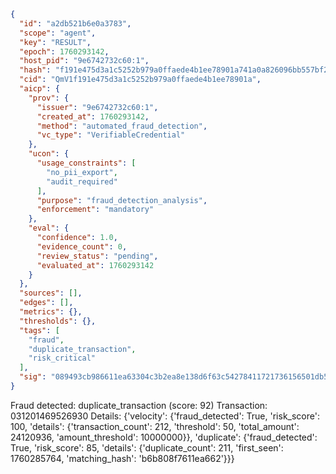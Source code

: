 ```json
{
  "id": "a2db521b6e0a3783",
  "scope": "agent",
  "key": "RESULT",
  "epoch": 1760293142,
  "host_pid": "9e6742732c60:1",
  "hash": "f191e475d3a1c5252b979a0ffaede4b1ee78901a741a0a826096bb557bf252d9",
  "cid": "QmV1f191e475d3a1c5252b979a0ffaede4b1ee78901a",
  "aicp": {
    "prov": {
      "issuer": "9e6742732c60:1",
      "created_at": 1760293142,
      "method": "automated_fraud_detection",
      "vc_type": "VerifiableCredential"
    },
    "ucon": {
      "usage_constraints": [
        "no_pii_export",
        "audit_required"
      ],
      "purpose": "fraud_detection_analysis",
      "enforcement": "mandatory"
    },
    "eval": {
      "confidence": 1.0,
      "evidence_count": 0,
      "review_status": "pending",
      "evaluated_at": 1760293142
    }
  },
  "sources": [],
  "edges": [],
  "metrics": {},
  "thresholds": {},
  "tags": [
    "fraud",
    "duplicate_transaction",
    "risk_critical"
  ],
  "sig": "089493cb986611ea63304c3b2ea8e138d6f63c54278411721736156501db5fcf"
}
```

Fraud detected: duplicate_transaction (score: 92)
Transaction: 031201469526930
Details: {'velocity': {'fraud_detected': True, 'risk_score': 100, 'details': {'transaction_count': 212, 'threshold': 50, 'total_amount': 24120936, 'amount_threshold': 10000000}}, 'duplicate': {'fraud_detected': True, 'risk_score': 85, 'details': {'duplicate_count': 211, 'first_seen': 1760285764, 'matching_hash': 'b6b808f7611ea662'}}}